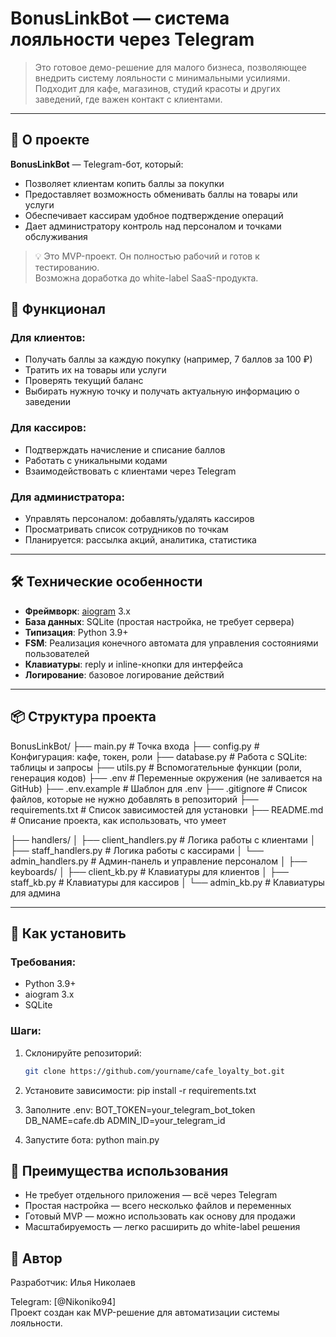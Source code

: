 # BonusLinkBot — система лояльности через Telegram

> Это готовое демо-решение для малого бизнеса, позволяющее внедрить систему лояльности с минимальными усилиями.  
> Подходит для кафе, магазинов, студий красоты и других заведений, где важен контакт с клиентами.  

---

## 📌 О проекте

**BonusLinkBot** — Telegram-бот, который:
- Позволяет клиентам копить баллы за покупки
- Предоставляет возможность обменивать баллы на товары или услуги
- Обеспечивает кассирам удобное подтверждение операций
- Дает администратору контроль над персоналом и точками обслуживания

> 💡 Это MVP-проект. Он полностью рабочий и готов к тестированию.  
> Возможна доработка до white-label SaaS-продукта.

## 🔧 Функционал

### Для клиентов:
- Получать баллы за каждую покупку (например, 7 баллов за 100 ₽)
- Тратить их на товары или услуги
- Проверять текущий баланс
- Выбирать нужную точку и получать актуальную информацию о заведении

### Для кассиров:
- Подтверждать начисление и списание баллов
- Работать с уникальными кодами
- Взаимодействовать с клиентами через Telegram

### Для администратора:
- Управлять персоналом: добавлять/удалять кассиров
- Просматривать список сотрудников по точкам
- Планируется: рассылка акций, аналитика, статистика

---

## 🛠 Технические особенности

- **Фреймворк**: [aiogram](https://github.com/aiogram/aiogram)  3.x
- **База данных**: SQLite (простая настройка, не требует сервера)
- **Типизация**: Python 3.9+
- **FSM**: Реализация конечного автомата для управления состояниями пользователей
- **Клавиатуры**: reply и inline-кнопки для интерфейса
- **Логирование**: базовое логирование действий

---

## 📦 Структура проекта

BonusLinkBot/
├── main.py                  # Точка входа
├── config.py                # Конфигурация: кафе, токен, роли
├── database.py              # Работа с SQLite: таблицы и запросы
├── utils.py                 # Вспомогательные функции (роли, генерация кодов)
├── .env                     # Переменные окружения (не заливается на GitHub)
├── .env.example             # Шаблон для .env
├── .gitignore               # Список файлов, которые не нужно добавлять в репозиторий
├── requirements.txt         # Список зависимостей для установки
├── README.md                # Описание проекта, как использовать, что умеет

├── handlers/
│   ├── client_handlers.py   # Логика работы с клиентами
│   ├── staff_handlers.py    # Логика работы с кассирами
│   └── admin_handlers.py    # Админ-панель и управление персоналом
│
├── keyboards/
│   ├── client_kb.py         # Клавиатуры для клиентов
│   ├── staff_kb.py          # Клавиатуры для кассиров
│   └── admin_kb.py          # Клавиатуры для админа

---

## 🚀 Как установить

### Требования:
- Python 3.9+
- aiogram 3.x
- SQLite

### Шаги:

1. Склонируйте репозиторий:
   ```bash
   git clone https://github.com/yourname/cafe_loyalty_bot.git 

2. Установите зависимости:
    pip install -r requirements.txt

3. Заполните .env:
    BOT_TOKEN=your_telegram_bot_token
    DB_NAME=cafe.db
    ADMIN_ID=your_telegram_id

4. Запустите бота:
    python main.py


## 🎯 Преимущества использования

- Не требует отдельного приложения — всё через Telegram
- Простая настройка — всего несколько файлов и переменных
- Готовый MVP — можно использовать как основу для продажи
- Масштабируемость — легко расширить до white-label решения


## 👤 Автор

Разработчик: Илья Николаев

Telegram: [@Nikoniko94]  
Проект создан как MVP-решение для автоматизации системы лояльности.
